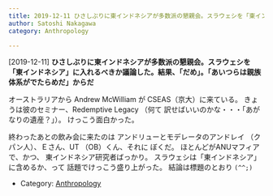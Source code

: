 ```yaml
---
title: 2019-12-11 ひさしぶりに東インドネシアが多数派の懇親会。スラウェシを「東インドネシア」に入れるべきか議論した。結果、「だめ」。「あいつらは親族体系がでたらめだ」からだ
author: Satoshi Nakagawa
category: Anthropology

---
```


[2019-12-11] **ひさしぶりに東インドネシアが多数派の懇親会。スラウェシを「東インドネシア」に入れるべきか議論した。結果、「だめ」。「あいつらは親族体系がでたらめだ」からだ** 

 オーストラリアから
Andrew McWilliam が CSEAS（京大）に来ている。
きょうは彼のセミナー、Redemptive Legacy （何て
訳せばいいのかな・・・「あがなりの遺産？」）。
けっこう面白かった。

 終わったあとの飲み会に来たのは
アンドリューとモデレータのアンドレイ
（クパン人）、Ｅさん、UT （OB）くん、それに
ぼくだ。
ほとんどがANUマフィアで、かつ、
東インドネシア研究者ばっかり。
スラウェシは「東インドネシア」に含めるか、って
話題でけっこう盛り上がった。
結論は標題のとおり `(^^;)`

- Category: [Anthropology](https://merapano.github.io/categories.html#Anthropology)

